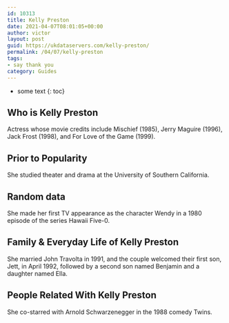 ```yaml
---
id: 10313
title: Kelly Preston
date: 2021-04-07T08:01:05+00:00
author: victor
layout: post
guid: https://ukdataservers.com/kelly-preston/
permalink: /04/07/kelly-preston
tags:
- say thank you
category: Guides
---
```


* some text
{: toc}


## Who is Kelly Preston



Actress whose movie credits include Mischief (1985), Jerry Maguire (1996), Jack Frost (1998), and For Love of the Game (1999).

                
                
                
## Prior to Popularity



She studied theater and drama at the University of Southern California.

                
                
                
## Random data



She made her first TV appearance as the character Wendy in a 1980 episode of the series Hawaii Five-0.

                
                
                
## Family & Everyday Life of Kelly Preston



She married John Travolta in 1991, and the couple welcomed their first son, Jett, in April 1992, followed by a second son named Benjamin and a daughter named Ella.

                
                
                
## People Related With Kelly Preston



She co-starred with Arnold Schwarzenegger in the 1988 comedy Twins.

                
              
            
          
          
          